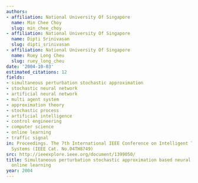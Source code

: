 ```yaml
---
authors:
- affiliation: National University Of Singapore
  name: Min Chee Choy
  slug: min_chee_choy
- affiliation: National University Of Singapore
  name: Dipti Srinivasan
  slug: dipti_srinivasan
- affiliation: National University Of Singapore
  name: Ruey Long Cheu
  slug: ruey_long_cheu
date: '2004-10-03'
estimated_citations: 12
fields:
- simultaneous perturbation stochastic approximation
- stochastic neural network
- artificial neural network
- multi agent system
- approximation theory
- stochastic process
- artificial intelligence
- control engineering
- computer science
- online learning
- traffic signal
in: Proceedings. The 7th International IEEE Conference on Intelligent Transportation
  Systems (IEEE Cat. No.04TH8749)
src: http://ieeexplore.ieee.org/document/1399050/
title: Simultaneous perturbation stochastic approximation based neural networks for
  online learning
year: 2004
---
```

